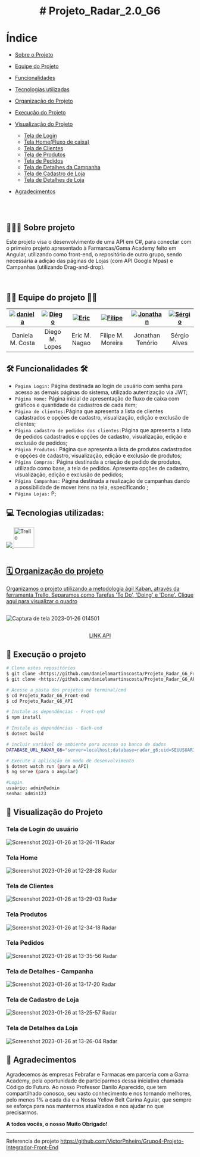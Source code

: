 
<h1 align="center"> # Projeto_Radar_2.0_G6</h1>

# Índice

- [Sobre o Projeto](#--sobre-projeto)
- [Equipe do Projeto](#--equipe-do-projeto--)
- [Funcionalidades](#---funcionalidades--)
- [Tecnologias utilizadas](#--tecnologias-utilizadas-)
- [Organização do Projeto](#--organização-do-projeto-)
- [Execução do Projeto](#--execução-o-projeto-)
- [Visualização do Projeto](#--visualização-do-projeto)
  - [Tela de Login](#tela-de-login-do-usuário)
  - [Tela Home(Fluxo de caixa)](#tela-home)
  - [Tela de Clientes](#tela-de-clientes)
  - [Tela de Produtos](#tela-produtos)
  - [Tela de Pedidos](#tela-pedidos)
  - [Tela de Detalhes da Campanha](#tela-de-detalhes---campanha)
  - [Tela de Cadastro de Loja](#tela-de-cadastro-de-loja)
  - [Tela de Detalhes de Loja](#tela-de-detalhes-da-loja)

  
  
- [Agradecimentos](#--agradecimentos)

##

<br>
<h2> 👨🏻‍💻 Sobre projeto</h2>
<p>Este projeto visa o desenvolvimento de uma API em C#, para conectar com o primeiro projeto apresentado à Farmarcas/Gama Academy feito em Angular, utilizando como front-end, o repositório de outro grupo, sendo necessária a adição das páginas de Lojas (com API Google Mpas) e Campanhas (utilizando Drag-and-drop). </p>
<br>

##

<h2> 👩‍💻 Equipe do projeto 👨‍💻 </h2>


| [![daniela](https://user-images.githubusercontent.com/101750798/214454745-b055a296-ee75-4a6c-a728-4abab3f8db65.jpeg)](https://www.linkedin.com/in/daniela-martins-costa "Daniela Martins Costa")  |[![Diego](https://user-images.githubusercontent.com/101750798/214455584-440e9b6b-e607-4cff-9c48-6c7e9f19f142.jpeg "Diego Moritz")](https://www.linkedin.com/in/diego-moritz-lopes-7a90aa225/ "Diego") |[![Eric](https://user-images.githubusercontent.com/101750798/214455908-c9d8a27a-d43c-4c5e-9776-f854717d1703.jpeg "Eric")](https://www.linkedin.com/in/eric-nagao-2a59a93b// "Eric Nagao")  | [![Filipe](https://user-images.githubusercontent.com/101750798/214456445-4079c84a-519b-426f-bcfa-6d83443a6d1b.jpeg)](https://www.linkedin.com/in/filipe-magalh%C3%A3es-moreira/ "Filipe Magalhães") | [![Jonathan](https://user-images.githubusercontent.com/101750798/214448427-37472463-b630-4374-8a8f-8c1dd61c1a4f.png "Jonatan")](https://www.linkedin.com/in/gabriel-santos-cavalcante-b07b7221b/ "Jonatan")  | [![Sérgio](https://user-images.githubusercontent.com/101750798/214447884-785a70bb-e7ea-4706-8b23-308a5f0935cd.png)](https://www.linkedin.com/in/sergio-alves-b3bb91208 "Sergio") 
| :------------: | :------------: | :------------: | :------------: | :------------: | :------------: |
|  Daniela M. Costa | Diego M. Lopes | Eric M. Nagao | Filipe M. Moreira | Jonathan Tenório  |  Sérgio Alves  | 



##

<h2>  🛠 Funcionalidades 🛠 </h2>

- `Pagina Login:` Página destinada ao login de usuário com senha para acesso as demais páginas do sistema, utilizado autentização via JWT;
- `Página Home:` Página inicial de apresentação de fluxo de caixa com gráficos e quantidade de cadastros de cada item;
- `Página de clientes:`Página que apresenta a lista de clientes cadastrados e opções de cadastro, visualização, edição e exclusão de clientes;
- `Página cadastro de pedidos dos clientes:`Página que apresenta a lista de pedidos cadastrados e opções de cadastro, visualização, edição e exclusão de pedidos;
- `Página Produtos:` Página que apresenta a lista de produtos cadastrados e opções de cadastro, visualização, edição e exclusão de produtos;
- `Página Compras:` Página destinada a criação de pedido de produtos, utilizado como base, a tela de pedidos. Apresenta opções de cadastro, visualização, edição e exclusão de pedidos;
- `Página Campanhas:` Página destinada a realização de campanhas dando a possibilidade de mover itens na tela, especificando  ;
- `Página Lojas:` P;


## 

<h2> 💻 Tecnologias utilizadas: </h2>

<table  align= "center">
   <tr>
   <a  href="https://skillicons.dev">
    <img src="https://skillicons.dev/icons?i=html,css,js,git,github,angular,cs,dotnet,mysql"/>
    <img align="alling" alt="Trello" height="55" width="55" src="https://cdn.icon-icons.com/icons2/3041/PNG/512/trello_logo_icon_189227.png">
      
     
    
   </tr>
  </table>



##


<h2> 🗓 Organização do projeto </h2>

<p>Organizamos o projeto utilizando a metodologia ágil Kaban, através da ferramenta Trello. Separamos como Tarefas 'To Do', 'Doing' e 'Done'. <a href="https://trello.com/invite/b/4gk5fv0m/ATTIfd83188797101d8b5b7d71bd97cca68375FFFB17/projetoradar20g6">Clique aqui para visualizar o quadro</a></p>



##

![Captura de tela 2023-01-26 014501](https://user-images.githubusercontent.com/84486574/214766442-da8f6e19-3da9-4f8b-9544-059010df3a1a.png)

##


<div align="center">
<a href="https://github.com/danielamartinscosta/Projeto_Radar_G6_API">LINK API</a>
</div>

##

<h2> 🎲 Execução o projeto </h2>



```bash
# Clone estes repositórios
$ git clone <https://github.com/danielamartinscosta/Projeto_Radar_G6_Front-end>
$ git clone <https://github.com/danielamartinscosta/Projeto_Radar_G6_API>

# Acesse a pasta dos projetos no terminal/cmd
$ cd Projeto_Radar_G6_Front-end
$ cd Projeto_Radar_G6_API

# Instale as dependências - Front-end
$ npm install  

# Instale as dependências - Back-end
$ dotnet build

# incluir variável de ambiente para acesso ao banco de dados
DATABASE_URL_RADAR_G6="server=localhost;database=radar_g6;uid=SEUUSUARIO;pwd=SUASENHA"

# Execute a aplicação em modo de desenvolvimento
$ dotnet watch run (para a API)
$ ng serve (para o angular)

#Login
usuário: admin@admin
senha: admin123


```

##

<h2> 👀 Visualização do Projeto</h2>

<h3>Tela de Login do usuário</h3>

![Screenshot 2023-01-26 at 13-26-11 Radar](https://user-images.githubusercontent.com/84486574/214891946-984a0410-ece6-4441-a97a-4302d07c5d15.png)

<h3>Tela Home</h3>

![Screenshot 2023-01-26 at 12-28-28 Radar](https://user-images.githubusercontent.com/84486574/214892163-87234442-0489-4d68-9c93-8ebecf550559.png)

<h3>Tela de Clientes</h3>

![Screenshot 2023-01-26 at 13-29-03 Radar](https://user-images.githubusercontent.com/84486574/214892413-9177778e-2cc8-491c-ab18-f9ad21a11418.png)

<h3>Tela Produtos</h3>

![Screenshot 2023-01-26 at 12-34-18 Radar](https://user-images.githubusercontent.com/84486574/214892884-2d6848d6-6b31-4a66-ad6d-3d90ab3ac436.png)

<h3>Tela Pedidos</h3>

![Screenshot 2023-01-26 at 13-35-56 Radar](https://user-images.githubusercontent.com/84486574/214894221-e86cf3b8-f08c-4542-bd6c-a4b998cc9b10.png)

<h3>Tela de Detalhes - Campanha</h3>

![Screenshot 2023-01-26 at 13-17-20 Radar](https://user-images.githubusercontent.com/84486574/214893007-49a18cff-aa82-48f9-9b72-cd7739ed4e37.png)

<h3>Tela de Cadastro de Loja</h3>

![Screenshot 2023-01-26 at 13-25-57 Radar](https://user-images.githubusercontent.com/84486574/214893164-5c805c12-7dca-4cb3-8a54-6a31799864a3.png)

<h3>Tela de Detalhes da Loja</h3>

![Screenshot 2023-01-26 at 13-26-04 Radar](https://user-images.githubusercontent.com/84486574/214893293-32cd45df-4659-4336-a4ab-9b83f083cf85.png)


<h2> 🤝 Agradecimentos</h2>

<p>Agradecemos às empresas Febrafar e Farmacas em parceria com a Gama Academy, pela oportunidade de participarmos dessa iniciativa chamada Código do Futuro. Ao nosso Professor Danilo Aparecido, que tem compartilhado conosco, seu vasto conhecimento e nos tornando melhores, pelo menos 1% a cada dia e a Nossa Yellow Belt Carina Aguiar, que sempre se esforça para nos mantermos atualizados e nos ajudar no que precisarmos. </p>
<p> <strong> A todos vocês, o nosso Muito Obrigado!</strong> </p>

----
Referencia de projeto
https://github.com/VictorPnheiro/Grupo4-Projeto-Integrador-Front-End
